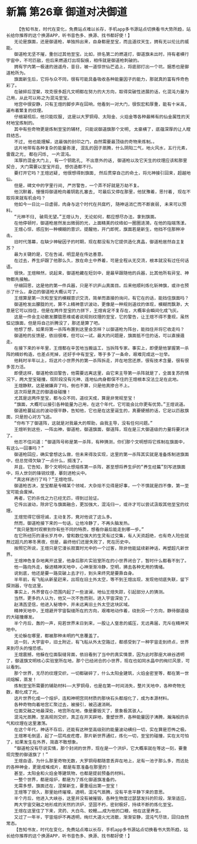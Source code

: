 # 新篇 第26章 御道对决御道
        【告知书友，时代在变化，免费站点难以长存，手机app多书源站点切换看书大势所趋，站长给你推荐的这个换源APP，听书音色多、换源、找书都好使！】
       无论是旗面，还是御道枪，单独拎出来，自身都是至宝，而且道纹天生，拥有无以伦比的威能。
       御道枪无坚不摧，重创过其他至宝。比如，排名第二的燃道灯，御道旗未出时，持有者横行宇宙中，不可匹敌，但后来燃道灯出现裂痕，相传就是御道枪刺破的。
       拥有宇内第一极速的逍遥舟，昔日，被一道惊世仙芒追上，将底部打出一个坑，据悉也是御道枪所为。
       旗面新生后，它将与众不同，很有可能具备吸收各种能量因子的能力，那就真的富有传奇色彩了。
       在破碎后涅槃，攻克很多超凡文明都在努力的大方向，取得突破性进展的话，化混沌力量为己用，从此可以称之为混沌至宝。
       地宫中很安静，只有王煊的脚步声在回响，他看到一对大门，很恢宏和厚重，能有十米高, 遍布着繁复的纹理。
       仔细凝视后，他只能叹服, 这是以大罗铜母、太阳金、火焰金等各种最稀有的仙金属性的天材地宝炼制的。
       其中有些奇物更是炼制至宝的辅材, 只能说御道旗那个文明, 太豪横了，底蕴深厚的让人瞠目结舌。
       不过, 他也能理解，这最强的封印之门，自然需要最顶级的奇物来炼制。。
       这片地带有各种复杂的能量弥漫, 混乱的因子蒸腾，什么阴阳二气，地火风水，五行元素，雷霆之光, 都在闪烁, 一片混沌。
       浑厚的混金大门上, 有一个钥匙孔, 不出意外的话, 御道枪以及它天生的纹理应该和那里契合, 大门需要以至宝开启, 想仿造都不行。
       要打开它吗？王煊迟疑, 他很想得到旗面, 然后贯穿自己的命土，将元神接引回来，超越地仙。
       但是，碑文中的字里行间, 严厉警告，一个弄不好就是万劫不复。
       他沉默着，慢慢将御道枪向着钥匙孔塞去, 可最后又停在那里，他犹豫着，思忖着, 现在不取将来就有机会吗？
       他如今一日比一日虚弱，肉身与这个时代在共腐朽, 随神话消亡而不断衰弱, 未来可以预料。
       “元神不归, 破局无望。”王煊认为, 无论如何，都应想尽办法，拿到旗面。
       在他停顿时，御道枪居然发出微弱的光，上面精美的纹络如一圈圈涟漪，在他的指端荡漾。
       王煊心惊，感应到一种模糊的意识，提醒他，开门即死，旗面若是新生，他挡不住那种冲击。
       旧时代落幕，在缺少神秘因子的时期，现在都没有为它提供造化真晶，御道枪居然自主复苏？
       最为关键的是，它在告诫，明显是在传达善意。
       在过去，养生炉跟了他那么久，放在命土中养着，可是全程从无交流，根本就没有过任何话语。
       很快，王煊释然，说起来，御道枪藏在短剑中，是最早跟随他的兵器，比其他所有异宝、神物都先接触。
       仔细回思，这是他的第一件兵器，只是不识庐山真面目。后来他顺利炼化斩神旗，或许也预示了什么，身边的御道枪大概认可了。
       王煊算是第一次和至宝的模糊意识交流，简单而直接的询问，有它在的话，能挡住旗面吗？
       御道枪发出朦胧的光，算不上精神意识波动，更像是一种规则道纹的体现，模糊而飘渺，大意是它可以挡住，但是在两件至宝的力拼下，王煊肯定不复存在，大概率会瞬间化成飞灰。
       这是一件会主动散发朦胧思维或者说规则纹理的至宝，它的警告，让王煊不得不重视，虽然惦记旗面，但是将自己折腾没了，那还是算了吧。
       他想了想，如果将第一杀阵布置到这里会怎样？以御道枪为阵台，能挡住并将它收走吗？
       御道枪的反馈是，依旧很难，但可以一试，最大的问题是，旗面抵不住的话，可以直接遁走。
       在接下来的半年里，王煊都在辛苦地当搬运工，当拆阵专家。事实上，即便是他掌握第一杀阵的精妙构造，也差点死掉，还好手中有至宝，等于多了一条命，艰难完成这一壮举。
       他耗时半年以上，将这片小世界外的第一杀阵拆走，并在地宫还原，很有技术含量，很有很多苦力活。
       即便这样，御道枪依旧警告，他需要远离这里，由它来主导第一杀阵就是了，全面复苏的情况下，两大至宝碰撞，现阶段没有元神、连地仙肉身都保不住的王煊根本没法立足在此地。
       王煊静默，这是被嫌弃了吗，倒也不算，只是他真掺合不上。
       这次将是真正的御道级碰撞！
       尤其是这两件至宝，都与众不同，道纹天成，算是非常规至宝！
       “旗面，大概可以接引各种能量为己用，在这个年代，它可能会比你更有优势。”王煊说道。
       御道枪蔓延出的波动很平静，告知他，它也是在这里诞生的，真要硬撼的话，它足以匹敌旗面，只是担心对方飞逃。
       “你布下了御道阵，这就是对我最大的帮助，由我主导，没有任何问题。”
       王煊听到这些，一阵出神，御道枪，御道旗面，御道阵，现在是三大御道级的力量将要对决了。
       他忍不住问道：“御道阵号称是第一杀阵，有种猜测，你们那个文明想将它炼制在旗面中，有这么一回事吗？”
       御道枪回应，确实曾想这么做，但未来得及实现，这里的第一杀阵其实就是准备炼制进旗面中，但总觉得欠缺了一点什么，搁浅了。
       并且，它告知，那个文明何止想熔炼第一杀阵，甚至想将养生炉的“养生经篇”刻写进旗面中，将人世剑的锋锐纹理，摹刻进枪尖中。
       “真这样进行了吗？”王煊吃惊。
       御道枪否决，至宝都是专精某个领域，大杂烩不见得是好事，一个不慎就是四不像，第一至宝可能会废掉。
       再者，它的杀伐之力已经无匹，得到过验证。
       它传出波动，除非它与旗面融合，更加强大，混沌归一，或许才可以尝试汲取其他至宝的纹理。
       王煊觉得它很坦诚，主动复苏，竟对他说了这么多。
       然而，御道枪接下来的一句话，让他冷静了，不再头脑发热。
       “我只是暂时观察到你有些不同的特质，想看你最后能走到哪一步。”
       在它所经历的漫长岁月中，曾和数位强大的生灵有过交集，有人天资超绝，也有奇人险些就熬过超凡的寒冬黑夜，但是，最终他们还是失败了，死在历史中。
       按照它所说，王煊只是它漫长寂寞时光中的一个过客，除非他能延续新神话，再塑超凡新世界。
       王煊神色复杂地离开这里，他身后那片实验室所在的小世界闭合了，暂时什么都看不到了。
       他一路向外走，躲进精神天地中，心神渐渐冷静，空明，拂去各种无用的情绪。
       说到底，他还是要一路突破上去才行，到头来终究是要靠自身。
       半年前，有飞船从新星赶来，出现在旧土外太空，等不到王煊出现，发现他彻底失联，留下探测器，守在这里。
       事实上，外界曾在小范围内起了一些波澜，地仙王煊失踪，引起部分人的猜测。
       当然，更多的人认为，他又一次不告而别，进入宇宙深处了。
       赵清菡坚信，他进入秘境中，并未远离旧土外太空这块区域。
       精神天地中，王煊避开宇宙裂缝所在的方向，艰难地动作着，绕到另一个方向，静待御道级的大碰撞爆发。
       半个月后，轰的一声，宛若世界末日到来，一股让人窒息的威压，无远弗届，充斥在精神天地中。
       无论躲在哪里，都被那种未明的气息覆盖了。
       这一刻，大宇宙中，旧土附近，有飞船从外太空路过，都感受到了一种宇宙走到终点，世界来到尽头的惶恐感。
       王煊震撼，他躲在位面裂缝背面，依旧看到了当中的真实情景，因为此时那座大峡谷透明了，御道旗文明核心实验室所在地，那个已经闭合的小世界，现在也如同水晶中的绚烂风景，可以看到。
       那个世界，无尽的纹理交织，一切都破碎了，什么太阳金建筑，火焰金密室等，都在第一世间熔解，蒸发！
       炼制至宝所需要的辅助材料——大罗铜母，也是在第一时间消失，整片天地中，各种奇物无数，都化成了光。
       这片世界化成一个熔炉，连和神明宫同材质的那块石头都熔化了，成为本源材料。
       各种奇物向着地宫汇聚过去，被接引，被迅速消耗。
       位面交融之地最深处，地宫所在地，像是要毁灭了，景象极其骇人。
       混沌光蒸腾，至高规则交织，真正在开天辟地，重塑世界，各种能量因子沸腾，瀚海般的杀气和纹理在这里激荡。
       在这个年代，神话不存后，还能有这种至高级别的能量波动横扫一切，实在算是恐怖之极。
       王煊寒毛倒竖，起了一层鸡皮疙瘩，那片新世界通红，炼化一切，至宝的碰撞，实在太可怕了，如果发生在外界，简直不敢想象。
       “御道枪没有尽说实情，那个封闭的世界，现在是一个洪炉，它大概率就在等这一刻，要重现完整的御道旗了！”
       王煊自语，为什么那里奇物无数，大罗铜母都随意丢弃在地上，足有一池子那么多，而远处的各种神金，更是成堆成片，都是有意准备在那里的！
       甚至，太阳金和火焰金等建筑物，也都是提前预备的材料。
       一整个世界，都是熔炉，都是为了炼化御道旗准备的。
       无需多想，旗面还在，涅槃新生，要重组出第一至宝！
       王煊等了很久，那里始终璀璨，透明，混沌气蒸腾，没有平息平静下来的意思。
       半个月后，他进入大峡谷，这里并没有被摧毁，各种生物度过瑟瑟发抖的阶段，渐渐适应。
       两大宇宙交融之地形成的天然的洪炉，坚固不朽，密封极好，持续不断的炼化至宝。
       王煊在这里住了下来，灵药、大白鸟、蛟鲤……成为他的口粮，他在这里养生。
       又过了一年半，宇宙熔炉不再透明，绚烂大道火光消散，渐渐安静，混沌气尽敛，回归自然常态。
       【告知书友，时代在变化，免费站点难以长存，手机app多书源站点切换看书大势所趋，站长给你推荐的这个换源APP，听书音色多、换源、找书都好使！】